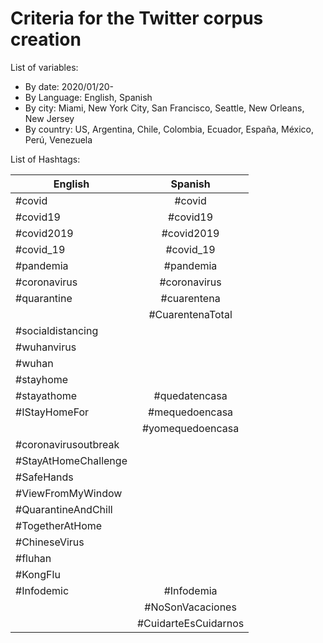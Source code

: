 # Criteria for the Twitter corpus creation 

List of variables: 

* By date: 2020/01/20-
* By Language: English, Spanish
* By city: Miami, New York City, San Francisco, Seattle, New Orleans, New Jersey
* By country: US, Argentina, Chile, Colombia, Ecuador, España, México, Perú, Venezuela

List of Hashtags: 

| English       | Spanish       | 
| ------------- |:-------------:| 
| #covid        | #covid        | 
| #covid19      | #covid19      |  
| #covid2019    | #covid2019    |
| #covid_19     | #covid_19     |
| #pandemia     | #pandemia     | 
| #coronavirus  | #coronavirus  |
| #quarantine   | #cuarentena   |
|               | #CuarentenaTotal|
| #socialdistancing|            |
| #wuhanvirus   |               |
| #wuhan        |               |
| #stayhome     |               |
| #stayathome   | #quedatencasa |
| #IStayHomeFor |#mequedoencasa|
|               |#yomequedoencasa|
| #coronavirusoutbreak          |
| #StayAtHomeChallenge          |
| #SafeHands    |               |
| #ViewFromMyWindow|             |
| #QuarantineAndChill|           |
| #TogetherAtHome|               |
| #ChineseVirus |               |
| #fluhan       |               |
| #KongFlu      |               |
|  #Infodemic   |  #Infodemia   |           
|               | #NoSonVacaciones|
|               | #CuidarteEsCuidarnos|



